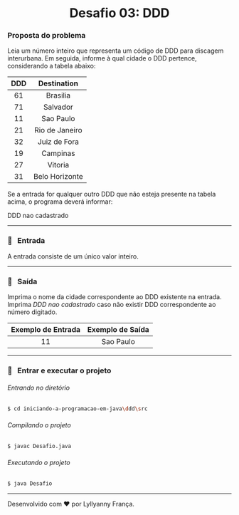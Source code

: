 <h1 align="center">Desafio 03: DDD</h1>



### Proposta do problema
Leia um número inteiro que representa um código de DDD para discagem interurbana. Em seguida, informe à qual cidade o DDD pertence, considerando a tabela abaixo: 

| DDD  |  Destination   |
| :--: | :------------: |
|  61  |    Brasilia    |
|  71  |    Salvador    |
|  11  |   Sao Paulo    |
|  21  | Rio de Janeiro |
|  32  |  Juiz de Fora  |
|  19  |    Campinas    |
|  27  |    Vitoria     |
|  31  | Belo Horizonte |

Se a entrada for qualquer outro DDD que não esteja presente na tabela acima, o programa deverá informar: 

DDD nao cadastrado

---

### :door: &nbsp; Entrada
A entrada consiste de um único valor inteiro.

---

### :page_facing_up: &nbsp; Saída
Imprima o nome da cidade correspondente ao DDD existente na entrada. Imprima *DDD nao cadastrado* caso não existir DDD correspondente ao número digitado.

| Exemplo de Entrada | Exemplo de Saída |
| :----------------: | :--------------: |
|         11         |    Sao Paulo     |

---

### :runner: &nbsp; Entrar e executar o projeto

###### Entrando no diretório

````bash
$ cd iniciando-a-programacao-em-java\ddd\src
````
###### Compilando o projeto
````bash
$ javac Desafio.java
````
###### Executando o projeto
````bash
$ java Desafio
````

---
Desenvolvido com :heart: por Lyllyanny França.